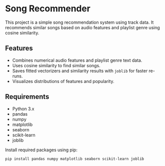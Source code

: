 # Song Recommender

This project is a simple song recommendation system using track data. It recommends similar songs based on audio features and playlist genre using cosine similarity.

## Features

- Combines numerical audio features and playlist genre text data.
- Uses cosine similarity to find similar songs.
- Saves fitted vectorizers and similarity results with `joblib` for faster re-runs.
- Visualizes distributions of features and popularity.

## Requirements

- Python 3.x
- pandas
- numpy
- matplotlib
- seaborn
- scikit-learn
- joblib

Install required packages using pip:

```bash
pip install pandas numpy matplotlib seaborn scikit-learn joblib
